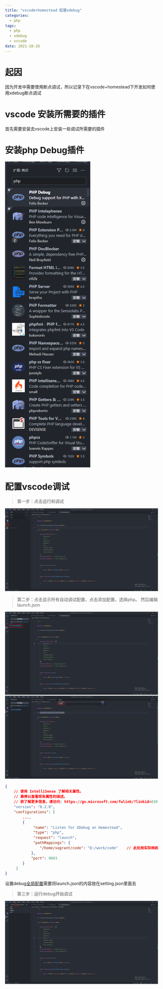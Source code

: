 ```yaml
---
title: "vscode+homestead 配置xdebug"
categories:
  - php
tags:
  - php
  - xdebug
  - vscode
date: 2021-10-26
---
```

# 起因
因为开发中需要使用断点调试，所以记录下在vscode+homestead下开发如何使用xdebug断点调试

# vscode 安装所需要的插件
首先需要安装去vscode上安装一些调试所需要的插件

# 安装php Debug插件
![alt 安装php debug](/images/vscode_install_phpdebug.png)

# 配置vscode调试
> 第一步：点击运行和调试

![alt 点击运行和调试](/images/vscode_clike_debug.png)

> 第二步：点击显示所有自动调试配置，点击添加配置，选择php。
> 然后编辑launch.json

![alt 配置debug](/images/vscode_phpdebug_one.png)
![alt 配置debug](/images/vscode_phpdebug_two.png)

```json
{
    // 使用 IntelliSense 了解相关属性。 
    // 悬停以查看现有属性的描述。
    // 欲了解更多信息，请访问: https://go.microsoft.com/fwlink/?linkid=830387
    "version": "0.2.0",
    "configurations": [
        ...,
        {
             "name": "Listen for XDebug on Homestead",
             "type": "php",
             "request": "launch",
             "pathMappings": {
                "/home/vagrant/code": "D:/work/code"    // 此处按实际映射路径填写
            },
            "port": 9003
        }
     ]
}
```
设置debug[全局配置](https://code.visualstudio.com/docs/editor/debugging#_global-launch-configuration)需要将launch.json的内容放在setting.json里面去

> 第三步：运行debug开始调试

![alt 运行debug](/images/vscode_run_phpdebug.png)